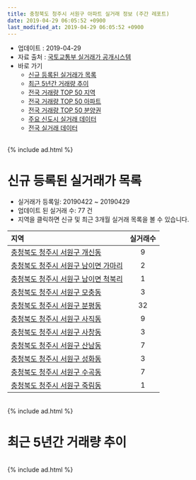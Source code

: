 ```yaml
---
title: 충청북도 청주시 서원구 아파트 실거래 정보 (주간 레포트)
date: 2019-04-29 06:05:52 +0900
last_modified_at: 2019-04-29 06:05:52 +0900
---
```


* 업데이트 : 2019-04-29
* 자료 출처 : [국토교통부 실거래가 공개시스템](http://rt.molit.go.kr)
* 바로 가기
    * [신규 등록된 실거래가 목록](#신규-등록된-실거래가-목록)
    * [최근 5년간 거래량 추이](#최근-5년간-거래량-추이)
    * [전국 거래량 TOP 50 지역](https://inasie.github.io/apt-trade-info/최근-3개월-전국에서-가장-거래가-많이-발생한-지역)
    * [전국 거래량 TOP 50 아파트](https://inasie.github.io/apt-trade-info/최근-3개월-전국에서-가장-거래가-많이-발생한-아파트)
    * [전국 거래량 TOP 50 분양권](https://inasie.github.io/apt-trade-info/최근-3개월-전국에서-가장-거래가-많이-발생한-분양권)
    * [주요 신도시 실거래 데이터](https://inasie.github.io/apt-trade-info/주요-신도시)
    * [전국 실거래 데이터](https://inasie.github.io/apt-trade-info/전국)

<br>
{% include ad.html %}
<br>

# 신규 등록된 실거래가 목록
* 실거래가 등록일: 20190422 ~ 20190429
* 업데이트 된 실거래 수: 77 건
* 지역을 클릭하면 신규 및 최근 3개월 실거래 목록을 볼 수 있습니다.


|지역|실거래수|
|:---|:---:|
|[충청북도 청주시 서원구 개신동](https://inasie.github.io/apt-trade-info/충청북도-청주시-서원구-개신동)|9|
|[충청북도 청주시 서원구 남이면 가마리](https://inasie.github.io/apt-trade-info/충청북도-청주시-서원구-남이면-가마리)|2|
|[충청북도 청주시 서원구 남이면 척북리](https://inasie.github.io/apt-trade-info/충청북도-청주시-서원구-남이면-척북리)|1|
|[충청북도 청주시 서원구 모충동](https://inasie.github.io/apt-trade-info/충청북도-청주시-서원구-모충동)|3|
|[충청북도 청주시 서원구 분평동](https://inasie.github.io/apt-trade-info/충청북도-청주시-서원구-분평동)|32|
|[충청북도 청주시 서원구 사직동](https://inasie.github.io/apt-trade-info/충청북도-청주시-서원구-사직동)|9|
|[충청북도 청주시 서원구 사창동](https://inasie.github.io/apt-trade-info/충청북도-청주시-서원구-사창동)|3|
|[충청북도 청주시 서원구 산남동](https://inasie.github.io/apt-trade-info/충청북도-청주시-서원구-산남동)|7|
|[충청북도 청주시 서원구 성화동](https://inasie.github.io/apt-trade-info/충청북도-청주시-서원구-성화동)|3|
|[충청북도 청주시 서원구 수곡동](https://inasie.github.io/apt-trade-info/충청북도-청주시-서원구-수곡동)|7|
|[충청북도 청주시 서원구 죽림동](https://inasie.github.io/apt-trade-info/충청북도-청주시-서원구-죽림동)|1|


<br>
{% include ad.html %}
<br>

# 최근 5년간 거래량 추이


<div style="width:100%;">
    <canvas id="deal_progress" height="200"></canvas>
</div>

<script>
new Chart(document.getElementById("deal_progress"), {
    type: 'line',
    data: {
        labels: ['201404','201405','201406','201407','201408','201409','201410','201411','201412','201501','201502','201503','201504','201505','201506','201507','201508','201509','201510','201511','201512','201601','201602','201603','201604','201605','201606','201607','201608','201609','201610','201611','201612','201701','201702','201703','201704','201705','201706','201707','201708','201709','201710','201711','201712','201801','201802','201803','201804','201805','201806','201807','201808','201809','201810','201811','201812','201901','201902','201903','201904'],
        datasets: [{
            label: '매매',
            pointRadius: 1,
            data: [303, 306, 285, 266, 266, 313, 316, 267, 215, 273, 214, 342, 249, 232, 251, 232, 211, 182, 224, 188, 136, 161, 184, 222, 187, 220, 202, 183, 187, 158, 226, 180, 161, 161, 186, 217, 154, 232, 236, 240, 220, 210, 182, 192, 145, 165, 157, 226, 180, 281, 155, 159, 135, 152, 175, 140, 121, 188, 179, 165, 70],
            borderColor: "rgba(255, 201, 14, 1)",
            backgroundColor: "rgba(255, 201, 14, 0.5)",
            fill: false,
            lineTension: 0
        },{
            label: '전월세',
            pointRadius: 1,
            data: [165, 155, 172, 202, 185, 127, 170, 188, 226, 249, 203, 243, 159, 158, 178, 178, 178, 167, 163, 166, 167, 210, 179, 190, 176, 149, 184, 143, 149, 125, 154, 173, 246, 266, 245, 220, 173, 168, 183, 206, 172, 172, 129, 153, 147, 187, 192, 217, 171, 193, 180, 178, 155, 135, 191, 164, 204, 219, 239, 182, 78],
            borderColor: "rgba(0, 141, 185, 1)",
            backgroundColor: "rgba(0, 141, 185, 0.5)",
            fill: false,
            lineTension: 0
        }
        ]
    },
    options: {
        responsive: true,
        title: {
            display: false
        },
        tooltips: {
            mode: 'index',
            intersect: false
        },
        hover: {
            mode: 'nearest',
            intersect: true
        },
        scales: {
            xAxes: [{
                display: true,
                scaleLabel: {
                    display: true,
                    labelString: '년/월'
                }
            }],
            yAxes: [{
                display: true,
                ticks: {
                    suggestedMin: 0,
                },
                scaleLabel: {
                    display: true,
                    labelString: '실거래 수'
                }
            }]
        }
    }
});

</script>


<br>
{% include ad.html %}
<br>

